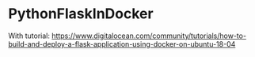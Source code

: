 # PythonFlaskInDocker
With tutorial: https://www.digitalocean.com/community/tutorials/how-to-build-and-deploy-a-flask-application-using-docker-on-ubuntu-18-04

